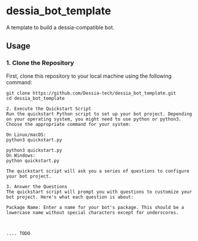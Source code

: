 # dessia_bot_template
A template to build a dessia-compatible bot.

## Usage

### 1. Clone the Repository

First, clone this repository to your local machine using the following command:

```
git clone https://github.com/Dessia-tech/dessia_bot_template.git
cd dessia_bot_template

2. Execute the Quickstart Script
Run the quickstart Python script to set up your bot project. Depending on your operating system, you might need to use python or python3. Choose the appropriate command for your system:

On Linux/macOS:
python3 quickstart.py

python3 quickstart.py
On Windows:
python quickstart.py

The quickstart script will ask you a series of questions to configure your bot project.

3. Answer the Questions
The quickstart script will prompt you with questions to customize your bot project. Here's what each question is about:

Package Name: Enter a name for your bot's package. This should be a lowercase name without special characters except for underscores.



.... TODO